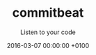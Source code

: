 ---
layout: post
type: project
title: commitbeat
subtitle: Listen to your code
date: 2016-03-07 00:00:00 +0100
category: wtf
description: 'Generate small sequence of music from commit SHA'
intro: "Long time ago I found a clone of the Tenori-On in Web. It's such a nice tool to play and make melodies but I wanted to find a source to generate the combinaisons. Until I realised commit SHA are 'unlimited' and easy to access. From a hash, the program will extract a BPM, a melody pattern and list of sound to use between the Tenori and TR808. The result is a noize generator that even the worst techno club couldn't broadcast, this is the improvement to do."
quote: A good idea badly executed remain bad.
tags: code javascript music tenori tr808
theme: bright
midgetImage: "/data/commitbeat/thumbnail.jpg"
url: commitbeat
image: "/data/commitbeat/cover.jpg"
blocs:
- type: image
  imageLink: "/data/commitbeat/001.jpg"
  imageTitle: ''
  text: ''
- type: image
  imageLink: "/data/commitbeat/002.jpg"
  imageTitle: ''
  text: ''
links:
- url: https://maxwellito.github.io/commitbeat/
  title: CommitBeat demo
  alt: Link to commitbeat demo
  icon: globe
- url: https://github.com/maxwellito/commitbeat
  title: CommitBeat repository
  alt: Source code of CommitBeat
  icon: github
---
